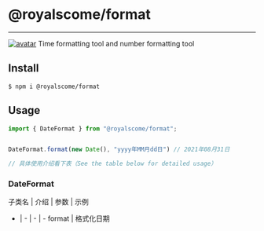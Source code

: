 <!--
 * @Description: 
 * @Autor: weiyang
 * @Date: 2021-08-31 15:05:56
 * @LastEditors: weiyang
 * @LastEditTime: 2021-08-31 17:24:49
-->
# @royalscome/format
<hr />

[![avatar](https://img.shields.io/badge/npm-v2.0.4-green)](https://github.com/royalscome/format)
Time formatting tool and number formatting tool

## Install
```
$ npm i @royalscome/format
```

## Usage
```js
import { DateFormat } from "@royalscome/format";


DateFormat.format(new Date(), "yyyy年MM月dd日") // 2021年08月31日

// 具体使用介绍看下表（See the table below for detailed usage）
```

### DateFormat
子类名 | 介绍 | 参数 | 示例
- | - | - | -
format | 格式化日期
